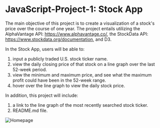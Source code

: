 # JavaScript-Project-1: Stock App

The main objective of this project is to create a visualization of a stock's price over the course of one year. The project entails utilizing the AlphaVantage API: https://www.alphavantage.co/, the StockData API: https://www.stockdata.org/documentation, and D3.

In the Stock App, users will be able to:
1) input a publicly traded U.S. stock ticker name.
2) view the daily closing price of that stock on a line graph over the last 52-week period.
3) view the minimum and maximum price, and see what the maximum profit could have been in the 52-week range.
4) hover over the line graph to view the daily stock price.

In addition, this project will include:

1) a link to the line graph of the most recently searched stock ticker.
2) README.md file.

![Homepage](https://github.com/nkachalia1/JavaScript-Project-1/assets/26831378/7e39f560-2470-4ec4-a523-3eaeb8de26f2)
